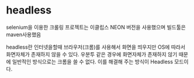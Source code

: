 # headless
selenium을 이용한 크롤링
프로젝트는 이클립스 NEON 버전을 사용했으며 빌드툴은 maven사용했음

headless란
인터넷을할때 브라우저(크롬)를 사용해서 화면을 띄우지만 OS에 따라서 화면자체가 존재하지 않을 수 있다.
우분투 같은 경우에 화면자체가 존재하지 않기 때문에 일반적인 방식으로는 크롬을 쓸 수 없다.
이를 해결해 주는 방식이 Headless 모드이다.

